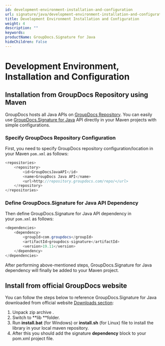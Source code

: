```yaml
---
id: development-environment-installation-and-configuration
url: signature/java/development-environment-installation-and-configuration
title: Development Environment Installation and Configuration
weight: 4
description: ""
keywords: 
productName: GroupDocs.Signature for Java
hideChildren: False
---
```

# Development Environment, Installation and Configuration


## Installation from GroupDocs Repository using Maven

GroupDocs hosts all Java APIs on [GroupDocs Repository](https://repository.groupdocs.com/). You can easily use [GroupDocs.Signature for Java](https://repository.groupdocs.com/webapp/#/artifacts/browse/tree/General/repo/com/groupdocs/groupdocs-signature) API directly in your Maven projects with simple configurations.

### Specify GroupDocs Repository Configuration

First, you need to specify GroupDocs repository configuration/location in your Maven `pom.xml` as follows: 

```csharp
<repositories>
	<repository>
		<id>GroupDocsJavaAPI</id>
		<name>GroupDocs Java API</name>
		<url>http://repository.groupdocs.com/repo/</url>
	</repository>
</repositories>
```

### Define GroupDocs.Signature for Java API Dependency

Then define GroupDocs.Signature for Java API dependency in your `pom.xml` as follows:

```csharp
<dependencies>
    <dependency>
        <groupId>com.groupdocs</groupId>
        <artifactId>groupdocs-signature</artifactId>
        <version>19.11</version> 
    </dependency>
</dependencies>
```

After performing above-mentioned steps, GroupDocs.Signature for Java dependency will finally be added to your Maven project.

## Install from official GroupDocs website

You can follow the steps below to reference GroupDocs.Signature for Java downloaded from official website [Downloads section](https://downloads.groupdocs.com/signature/java):

1.  Unpack zip archive .
2.  Switch to **lib **folder.
3.  Run **install.bat** (for Windows) or **install.sh** (for Linux) file to install the library in your local maven repository.
4.  After this you should add the signature **dependency** block to your pom.xml project file.
